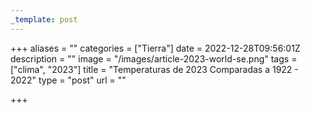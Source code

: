 ```yaml
---
_template: post
---
```




+++
aliases = ""
categories = ["Tierra"]
date = 2022-12-28T09:56:01Z
description = ""
image = "/images/article-2023-world-se.png"
tags = ["clima", "2023"]
title = "Temperaturas de 2023 Comparadas a 1922 - 2022"
type = "post"
url = ""

+++
